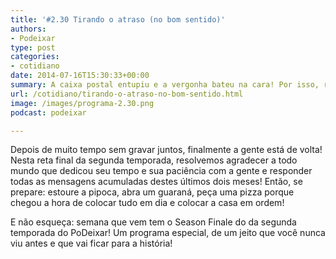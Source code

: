 ```yaml
---
title: '#2.30 Tirando o atraso (no bom sentido)'
authors:
- Podeixar
type: post
categories:
- cotidiano
date: 2014-07-16T15:30:33+00:00
summary: A caixa postal entupiu e a vergonha bateu na cara! Por isso, resolvemos responder as mensagens atrasadas e colocar a casa deixando caminho para o Season Finale desta temporada!
url: /cotidiano/tirando-o-atraso-no-bom-sentido.html
image: /images/programa-2.30.png
podcast: podeixar

---
```

Depois de muito tempo sem gravar juntos, finalmente a gente está de volta! Nesta reta final da segunda temporada, resolvemos agradecer a todo mundo que dedicou seu tempo e sua paciência com a gente e responder todas as mensagens acumuladas destes últimos dois meses! Então, se prepare: estoure a pipoca, abra um guaraná, peça uma pizza porque chegou a hora de colocar tudo em dia e colocar a casa em ordem!

E não esqueça: semana que vem tem o Season Finale do da segunda temporada do PoDeixar! Um programa especial, de um jeito que você nunca viu antes e que vai ficar para a história!